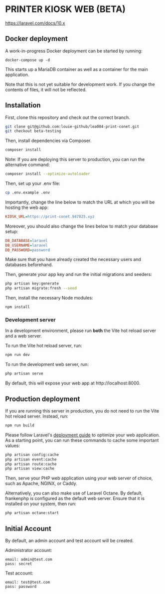 # PRINTER KIOSK WEB (BETA)

https://laravel.com/docs/10.x

## Docker deployment
A work-in-progress Docker deployment can be started by running:
```
docker-compose up -d
```
This starts up a MariaDB container as well as a container for the main application.

Note that this is not yet suitable for development work. If you change
the contents of files, it will not be reflected.

## Installation

First, clone this repository and check out the correct branch.
```bash
git clone git@github.com:louie-github/lea004-print-conet.git
git checkout beta-testing
```

Then, install dependencies via Composer.
```bash
composer install
```
Note: If you are deploying this server to production, you can run the
alternative command:
```bash
composer install --optimize-autoloader
```

Then, set up your .env file:
```bash
cp .env.example .env
```

Importantly, change the line below to match the URL at which you will be
hosting the web app:
```ini
KIOSK_URL=https://print-conet.947825.xyz
```

Moreover, you should also change the lines below to match your database
setup:
```ini
DB_DATABASE=laravel
DB_USERNAME=laravel
DB_PASSWORD=password
```
Make sure that you have already created the necessary users and
databases beforehand.

Then, generate your app key and run the initial migrations and seeders:
```bash
php artisan key:generate
php artisan migrate:fresh --seed
```

Then, install the necessary Node modules:
```bash
npm install
```

### Development server
In a development environment, please run **both** the Vite hot reload
server and a web server.

To run the Vite hot reload server, run:
```bash
npm run dev
```

To run the development web server, run:
```bash
php artisan serve
```

By default, this will expose your web app at http://localhost:8000.

## Production deployment
If you are running this server in production, you do not need to run the
Vite hot reload server. Instead, run:
```bash
npm run build
```

Please follow Laravel's [deployment guide](https://laravel.com/docs/10.x/deployment#optimization)
to optimize your web application. As a starting point, you can run these
commands to cache some important values:
```bash
php artisan config:cache
php artisan event:cache
php artisan route:cache
php artisan view:cache
```

Then, serve your PHP web application using your web server of choice,
such as Apache, NGINX, or Caddy.

Alternatively, you can also make use of Laravel Octane. By default,
frankenphp is configured as the default web server. Ensure that it is
installed on your system, then run:
```bash
php artisan octane:start
```

## Initial Account
By default, an admin account and test account will be created.

Administrator account:
```
email: admin@test.com
pass: secret
```

Test account:
```
email: test@test.com
pass: password
```